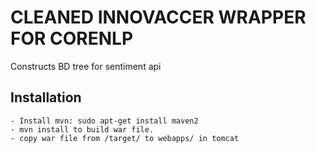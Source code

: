 CLEANED INNOVACCER WRAPPER FOR CORENLP
======================================
Constructs BD tree for sentiment api

Installation
-------------
    - Install mvn: sudo apt-get install maven2
    - mvn install to build war file.
    - copy war file from /target/ to webapps/ in tomcat

